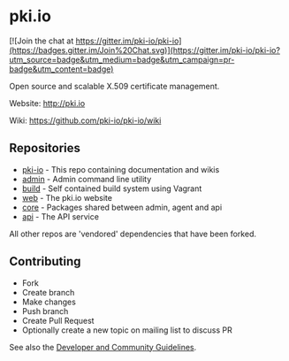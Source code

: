 pki.io
======

[![Join the chat at https://gitter.im/pki-io/pki-io](https://badges.gitter.im/Join%20Chat.svg)](https://gitter.im/pki-io/pki-io?utm_source=badge&utm_medium=badge&utm_campaign=pr-badge&utm_content=badge)

Open source and scalable X.509 certificate management.

Website: http://pki.io

Wiki: https://github.com/pki-io/pki-io/wiki

## Repositories

* [pki-io](https://github.com/pki-io/pki-io) - This repo containing documentation and wikis
* [admin](https://github.com/pki-io/admin) - Admin command line utility
* [build](https://github.com/pki-io/build) - Self contained build system using Vagrant
* [web](https://github.com/pki-io/web) - The pki.io website
* [core](https://github.com/pki-io/core) - Packages shared between admin, agent and api
* [api](https://github.com/pki-io/api) - The API service

All other repos are 'vendored' dependencies that have been forked.

## Contributing

* Fork
* Create branch
* Make changes
* Push branch
* Create Pull Request
* Optionally create a new topic on mailing list to discuss PR

See also the [Developer and Community Guidelines](https://github.com/pki-io/pki-io/wiki/Developer-and-Community-Guidelines).

